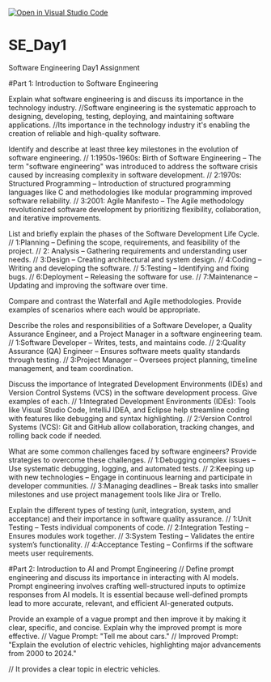 [![Open in Visual Studio Code](https://classroom.github.com/assets/open-in-vscode-2e0aaae1b6195c2367325f4f02e2d04e9abb55f0b24a779b69b11b9e10269abc.svg)](https://classroom.github.com/online_ide?assignment_repo_id=18376186&assignment_repo_type=AssignmentRepo)
# SE_Day1
Software Engineering Day1 Assignment

#Part 1: Introduction to Software Engineering

Explain what software engineering is and discuss its importance in the technology industry.
 //Software engineering is the systematic approach to designing, developing, testing, deploying, and maintaining software applications. 
  //Its importance in the technology industry it's enabling the creation of reliable and high-quality software.
  
Identify and describe at least three key milestones in the evolution of software engineering.
 // 1:1950s-1960s: Birth of Software Engineering – The term "software engineering" was introduced to address the software crisis caused by increasing complexity in software development.
 // 2:1970s: Structured Programming – Introduction of structured programming languages like C and methodologies like modular programming improved software reliability.
 // 3:2001: Agile Manifesto – The Agile methodology revolutionized software development by prioritizing flexibility, collaboration, and iterative improvements.

List and briefly explain the phases of the Software Development Life Cycle.
 // 1:Planning – Defining the scope, requirements, and feasibility of the project.
 // 2: Analysis – Gathering requirements and understanding user needs.
 // 3:Design – Creating architectural and system design.
 // 4:Coding – Writing and developing the software.
 // 5:Testing – Identifying and fixing bugs.
 // 6:Deployment – Releasing the software for use.
 // 7:Maintenance – Updating and improving the software over time.
 
Compare and contrast the Waterfall and Agile methodologies. Provide examples of scenarios where each would be appropriate.
 

Describe the roles and responsibilities of a Software Developer, a Quality Assurance Engineer, and a Project Manager in a software engineering team.
 // 1:Software Developer – Writes, tests, and maintains code.
 // 2:Quality Assurance (QA) Engineer – Ensures software meets quality standards through testing.
 // 3:Project Manager – Oversees project planning, timeline management, and team coordination.

Discuss the importance of Integrated Development Environments (IDEs) and Version Control Systems (VCS) in the software development process. Give examples of each.
  // 1:Integrated Development Environments (IDEs): Tools like Visual Studio Code, IntelliJ IDEA, and Eclipse help streamline coding with features like debugging and syntax highlighting.
  // 2:Version Control Systems (VCS): Git and GitHub allow collaboration, tracking changes, and rolling back code if needed.

What are some common challenges faced by software engineers? Provide strategies to overcome these challenges.
  // 1:Debugging complex issues – Use systematic debugging, logging, and automated tests.
  // 2:Keeping up with new technologies – Engage in continuous learning and participate in developer communities.
  // 3:Managing deadlines – Break tasks into smaller milestones and use project management tools like Jira or Trello.

Explain the different types of testing (unit, integration, system, and acceptance) and their importance in software quality assurance.
  // 1:Unit Testing – Tests individual components of code.
  // 2:Integration Testing – Ensures modules work together.
  // 3:System Testing – Validates the entire system’s functionality.
  // 4:Acceptance Testing – Confirms if the software meets user requirements.

#Part 2: Introduction to AI and Prompt Engineering
 // Define prompt engineering and discuss its importance in interacting with AI models.
    Prompt engineering involves crafting well-structured inputs to optimize responses from AI models. It is essential because well-defined prompts lead to more accurate, relevant, and 
    efficient AI-generated outputs.

Provide an example of a vague prompt and then improve it by making it clear, specific, and concise. Explain why the improved prompt is more effective.
  // Vague Prompt: "Tell me about cars."
 // Improved Prompt: "Explain the evolution of electric vehicles, highlighting major advancements from 2000 to 2024."

 // It provides a clear topic in electric vehicles.
